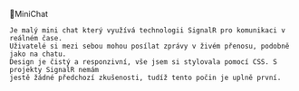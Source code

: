 💬MiniChat

    Je malý mini chat který využívá technologii SignalR pro komunikaci v reálném čase. 
    Uživatelé si mezi sebou mohou posílat zprávy v živém přenosu, podobně jako na chatu. 
    Design je čistý a responzivní, vše jsem si stylovala pomocí CSS. S projekty SignalR nemám
    jestě žádné předchozí zkušenosti, tudíž tento počin je uplně první.
